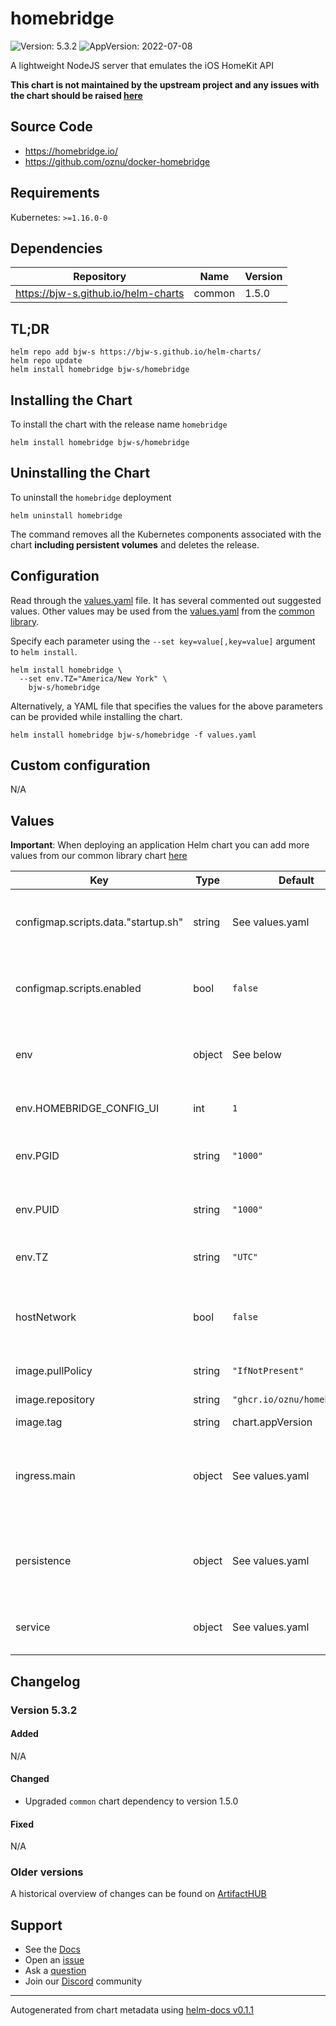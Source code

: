 # homebridge

![Version: 5.3.2](https://img.shields.io/badge/Version-5.3.2-informational?style=flat-square) ![AppVersion: 2022-07-08](https://img.shields.io/badge/AppVersion-2022--07--08-informational?style=flat-square)

A lightweight NodeJS server that emulates the iOS HomeKit API

**This chart is not maintained by the upstream project and any issues with the chart should be raised [here](https://github.com/bjw-s/charts/issues/new/choose)**

## Source Code

* <https://homebridge.io/>
* <https://github.com/oznu/docker-homebridge>

## Requirements

Kubernetes: `>=1.16.0-0`

## Dependencies

| Repository | Name | Version |
|------------|------|---------|
| https://bjw-s.github.io/helm-charts | common | 1.5.0 |

## TL;DR

```console
helm repo add bjw-s https://bjw-s.github.io/helm-charts/
helm repo update
helm install homebridge bjw-s/homebridge
```

## Installing the Chart

To install the chart with the release name `homebridge`

```console
helm install homebridge bjw-s/homebridge
```

## Uninstalling the Chart

To uninstall the `homebridge` deployment

```console
helm uninstall homebridge
```

The command removes all the Kubernetes components associated with the chart **including persistent volumes** and deletes the release.

## Configuration

Read through the [values.yaml](./values.yaml) file. It has several commented out suggested values.
Other values may be used from the [values.yaml](https://github.com/bjw-s/library-charts/tree/main/charts/stable/common/values.yaml) from the [common library](https://github.com/bjw-s/library-charts/tree/main/charts/stable/common).

Specify each parameter using the `--set key=value[,key=value]` argument to `helm install`.

```console
helm install homebridge \
  --set env.TZ="America/New York" \
    bjw-s/homebridge
```

Alternatively, a YAML file that specifies the values for the above parameters can be provided while installing the chart.

```console
helm install homebridge bjw-s/homebridge -f values.yaml
```

## Custom configuration

N/A

## Values

**Important**: When deploying an application Helm chart you can add more values from our common library chart [here](https://github.com/bjw-s/library-charts/tree/main/charts/stable/common)

| Key | Type | Default | Description |
|-----|------|---------|-------------|
| configmap.scripts.data."startup.sh" | string | See values.yaml | Custom homebridge startup script contents |
| configmap.scripts.enabled | bool | `false` | Enable custom homebridge startup script |
| env | object | See below | environment variables. See [image docs](https://github.com/oznu/docker-homebridge#parameters) for more details. |
| env.HOMEBRIDGE_CONFIG_UI | int | `1` | Enable the Homebridge UI |
| env.PGID | string | `"1000"` | Specify the group ID the application will run as |
| env.PUID | string | `"1000"` | Specify the user ID the application will run as |
| env.TZ | string | `"UTC"` | Set the container timezone |
| hostNetwork | bool | `false` | Enable hostNetwork - needed for discovery to work |
| image.pullPolicy | string | `"IfNotPresent"` | image pull policy |
| image.repository | string | `"ghcr.io/oznu/homebridge"` | image repository |
| image.tag | string | chart.appVersion | image tag |
| ingress.main | object | See values.yaml | Enable and configure ingress settings for the chart under this key. |
| persistence | object | See values.yaml | Configure persistence settings for the chart under this key. |
| service | object | See values.yaml | Configures service settings for the chart. |

## Changelog

### Version 5.3.2

#### Added

N/A

#### Changed

* Upgraded `common` chart dependency to version 1.5.0

#### Fixed

N/A

### Older versions

A historical overview of changes can be found on [ArtifactHUB](https://artifacthub.io/packages/helm/bjw-s/homebridge?modal=changelog)

## Support

- See the [Docs](https://docs.bjw-s.com/our-helm-charts/getting-started/)
- Open an [issue](https://github.com/bjw-s/charts/issues/new/choose)
- Ask a [question](https://github.com/bjw-s/organization/discussions)
- Join our [Discord](https://discord.gg/sTMX7Vh) community

----------------------------------------------
Autogenerated from chart metadata using [helm-docs v0.1.1](https://github.com/bjw-s/helm-docs/releases/v0.1.1)
